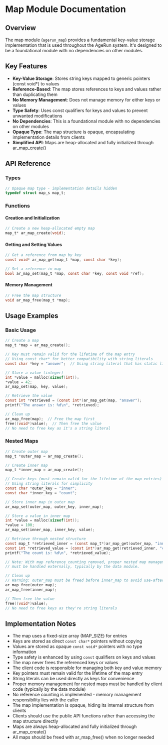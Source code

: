 # Map Module Documentation

## Overview

The map module (`agerun_map`) provides a fundamental key-value storage implementation that is used throughout the AgeRun system. It's designed to be a foundational module with no dependencies on other modules.

## Key Features

- **Key-Value Storage**: Stores string keys mapped to generic pointers (const void*) to values
- **Reference-Based**: The map stores references to keys and values rather than duplicating them
- **No Memory Management**: Does not manage memory for either keys or values
- **Type Safety**: Uses const qualifiers for keys and values to prevent unwanted modifications
- **No Dependencies**: This is a foundational module with no dependencies on other modules
- **Opaque Type**: The map structure is opaque, encapsulating implementation details from clients
- **Simplified API**: Maps are heap-allocated and fully initialized through ar_map_create()

## API Reference

### Types

```c
// Opaque map type - implementation details hidden
typedef struct map_s map_t;
```

### Functions

#### Creation and Initialization

```c
// Create a new heap-allocated empty map
map_t* ar_map_create(void);
```

#### Getting and Setting Values

```c
// Get a reference from map by key
const void* ar_map_get(map_t *map, const char *key);

// Set a reference in map
bool ar_map_set(map_t *map, const char *key, const void *ref);
```

#### Memory Management

```c
// Free the map structure 
void ar_map_free(map_t *map);
```

## Usage Examples

### Basic Usage

```c
// Create a map
map_t *map = ar_map_create();

// Key must remain valid for the lifetime of the map entry
// Using const char* for better compatibility with string literals
const char *key = "answer";  // Using string literal that has static lifetime

// Store a value (integer)
int *value = malloc(sizeof(int));
*value = 42;
ar_map_set(map, key, value);

// Retrieve the value
const int *retrieved = (const int*)ar_map_get(map, "answer");
printf("The answer is: %d\n", *retrieved);

// Clean up
ar_map_free(map);  // Free the map first
free((void*)value);  // Then free the value
// No need to free key as it's a string literal
```

### Nested Maps

```c
// Create outer map
map_t *outer_map = ar_map_create();

// Create inner map
map_t *inner_map = ar_map_create();

// Create keys (must remain valid for the lifetime of the map entries)
// Using string literals for simplicity
const char *outer_key = "inner";
const char *inner_key = "count";

// Store inner map in outer map
ar_map_set(outer_map, outer_key, inner_map);

// Store a value in inner map
int *value = malloc(sizeof(int));
*value = 100;
ar_map_set(inner_map, inner_key, value);

// Retrieve through nested structure
const map_t *retrieved_inner = (const map_t*)ar_map_get(outer_map, "inner");
const int *retrieved_value = (const int*)ar_map_get(retrieved_inner, "count");
printf("The count is: %d\n", *retrieved_value);

// Note: With map reference counting removed, proper nested map management 
// must be handled externally, typically by the data module.

// Clean up
// Warning: outer_map must be freed before inner_map to avoid use-after-free
ar_map_free(outer_map);
ar_map_free(inner_map);

// Then free the value
free((void*)value);
// No need to free keys as they're string literals
```

## Implementation Notes

- The map uses a fixed-size array (MAP_SIZE) for entries
- Keys are stored as direct `const char*` pointers without copying
- Values are stored as opaque `const void*` pointers with no type information
- Type safety is enhanced by using `const` qualifiers on keys and values
- The map never frees the referenced keys or values
- The client code is responsible for managing both key and value memory
- Key pointers must remain valid for the lifetime of the map entry
- String literals can be used directly as keys for convenience
- Proper memory management for nested maps must be handled by client code (typically by the data module)
- No reference counting is implemented - memory management responsibility lies with the caller
- The map implementation is opaque, hiding its internal structure from clients
- Clients should use the public API functions rather than accessing the map structure directly
- Maps are always heap-allocated and fully initialized through ar_map_create()
- All maps should be freed with ar_map_free() when no longer needed
